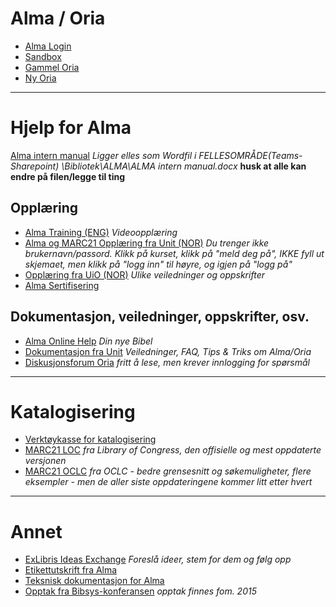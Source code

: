 # Alma / Oria
- [Alma Login](https://bibsys-ea.alma.exlibrisgroup.com/mng/action/home.do)
- [Sandbox](https://sandbox-eu.alma.exlibrisgroup.com/mng/action/home.do?mode=ajax)
- [Gammel Oria](https://bibsys-almaprimo.hosted.exlibrisgroup.com/primo_library/libweb/action/search.do?mode=Basic&vid=UBO&tab=library_catalogue&)
- [Ny Oria](https://bibsys-almaprimo.hosted.exlibrisgroup.com/primo-explore/search?sortby=rank&vid=BIBSYS&lang=no_NO)

---
# Hjelp for Alma

[Alma intern manual](https://nasjonalmuseetf0wit.sharepoint.com/:w:/s/SeksjonBibliotekogarkiv/EXUt5htr9M9CrNnGQ6LT1lMBzCpcAeZPwVqJPoj11SvWBA?e=8Sv3Rk) _Ligger elles som Wordfil i FELLESOMRÅDE(Teams-Sharepoint) \Bibliotek\ALMA\ALMA intern manual.docx_ **husk at alle kan endre på filen/legge til ting**


## Opplæring
- [Alma Training (ENG)](https://knowledge.exlibrisgroup.com/Alma/Training) _Videoopplæring_
- [Alma og MARC21 Opplæring fra Unit (NOR)](https://openedx-alma.bibsys.no/courses) _Du trenger ikke brukernavn/passord. Klikk på kurset, klikk på "meld deg på", IKKE fyll ut skjemaet, men klikk på "logg inn" til høyre, og igjen på "logg på"_
- [Opplæring fra UiO (NOR)](https://www.uio.no/for-ansatte/enhetssider/ub/prosjekter/alma/opplaering/) _Ulike veiledninger og oppskrifter_
- [Alma Sertifisering](https://knowledge.exlibrisgroup.com/Alma/Training/Alma_Administration_Certification)

## Dokumentasjon, veiledninger, oppskrifter, osv.
- [Alma Online Help](https://knowledge.exlibrisgroup.com/Alma/Product_Documentation/010Alma_Online_Help_(English)) _Din nye Bibel_
- [Dokumentasjon fra Unit](https://dok.unit.no/home) _Veiledninger, FAQ, Tips & Triks om Alma/Oria_
- [Diskusjonsforum Oria](https://forum.bibsys.no/index.php?sid=f007d1f22e070c8db4ee24bfcafb8f15) _fritt å lese, men krever innlogging for spørsmål_

---
# Katalogisering
- [Verktøykasse for katalogisering](https://katalogisering.bibsys.no/)
- [MARC21 LOC](http://www.loc.gov/marc/bibliographic/) _fra Library of Congress, den offisielle og mest oppdaterte versjonen_
- [MARC21 OCLC](https://www.oclc.org/bibformats/en.html) _fra OCLC - bedre grensesnitt og søkemuligheter, flere eksempler - men de aller siste oppdateringene kommer litt etter hvert_

---
# Annet
- [ExLibris Ideas Exchange](https://ideas.exlibrisgroup.com/) _Foreslå ideer, stem for dem og følg opp_
- [Etikettutskrift fra Alma](https://etikett.bibsys.no/etikett/)
- [Teksnisk dokumentasjon for Alma](https://www.unit.no/teknisk-dokumentasjon-alma)
- [Opptak fra Bibsys-konferansen](http://www.bibsyskonferansen.no/tidligere-konferanser/) _opptak finnes fom. 2015_
